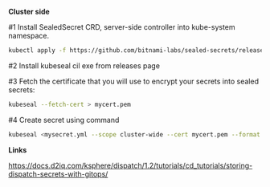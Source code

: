 **Cluster side**

#1 Install SealedSecret CRD, server-side controller into kube-system namespace.

```bash
kubectl apply -f https://github.com/bitnami-labs/sealed-secrets/releases/download/v0.12.5/controller.yaml
```

#2 Install kubeseal cil exe from releases page

#3 Fetch the certificate that you will use to encrypt your secrets into sealed secrets:

```bash
kubeseal --fetch-cert > mycert.pem
```

#4 Create secret using command

```bash
kubeseal <mysecret.yml --scope cluster-wide --cert mycert.pem --format yaml >mysealedsecret.yml
```

**Links**

https://docs.d2iq.com/ksphere/dispatch/1.2/tutorials/cd_tutorials/storing-dispatch-secrets-with-gitops/

